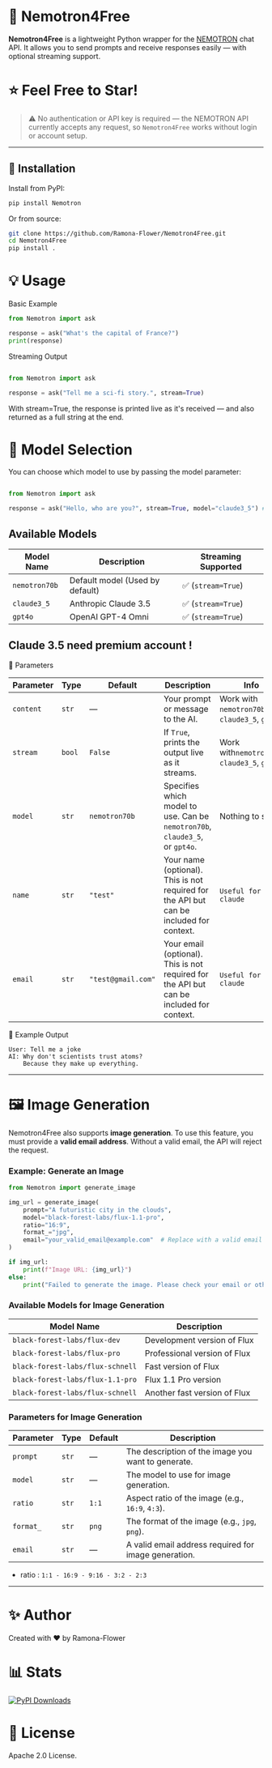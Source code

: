 # 🧠 Nemotron4Free

**Nemotron4Free** is a lightweight Python wrapper for the [NEMOTRON](https://nemotron.one) chat API. It allows you to send prompts and receive responses easily — with optional streaming support.

# ⭐ Feel Free to Star!

> ⚠️ No authentication or API key is required — the NEMOTRON API currently accepts any request, so `Nemotron4Free` works without login or account setup.

---

## 🚀 Installation

Install from PyPI:

```bash
pip install Nemotron
```
Or from source:

```bash
git clone https://github.com/Ramona-Flower/Nemotron4Free.git
cd Nemotron4Free
pip install .
```

# 💡 Usage
Basic Example
```python
from Nemotron import ask

response = ask("What's the capital of France?")
print(response)
```
Streaming Output
```python

from Nemotron import ask

response = ask("Tell me a sci-fi story.", stream=True)
```

With stream=True, the response is printed live as it's received — and also returned as a full string at the end.


# 🧠 Model Selection
You can choose which model to use by passing the model parameter:

```python

from Nemotron import ask

response = ask("Hello, who are you?", stream=True, model="claude3_5") # nemotron70b by default
```
## Available Models

| Model Name      | Description                | Streaming Supported |
|-----------------|----------------------------|---------------------|
| `nemotron70b`   | Default model (Used by default) | ✅ (`stream=True`)  |
| `claude3_5`     | Anthropic Claude 3.5       | ✅ (`stream=True`)  |
| `gpt4o`         | OpenAI GPT-4 Omni          | ✅ (`stream=True`)  |

## Claude 3.5 need premium account !

🔧 Parameters

| Parameter | Type   | Default | Description                                           | Info        |
|-----------|--------|---------|-------------------------------------------------------|------------------------|
| `content` | `str`  | —       | Your prompt or message to the AI.                    | Work with `nemotron70b`, `claude3_5`, `gpt4o` |
| `stream`  | `bool` | `False` | If `True`, prints the output live as it streams.      | Work with`nemotron70b`, `claude3_5`, `gpt4o` |
| `model`   | `str`  | `nemotron70b` | Specifies which model to use. Can be `nemotron70b`, `claude3_5`, or `gpt4o`. | Nothing to say |
| `name`    | `str`  | `"test"`       | Your name (optional). This is not required for the API but can be included for context. | `Useful for claude` |
| `email`   | `str`  | `"test@gmail.com"` | Your email (optional). This is not required for the API but can be included for context. | `Useful for claude` | 


🧪 Example Output
```
User: Tell me a joke
AI: Why don't scientists trust atoms?
    Because they make up everything.
```

---

# 🖼️ Image Generation

Nemotron4Free also supports **image generation**. To use this feature, you must provide a **valid email address**. Without a valid email, the API will reject the request.

### Example: Generate an Image
```python
from Nemotron import generate_image

img_url = generate_image(
    prompt="A futuristic city in the clouds",
    model="black-forest-labs/flux-1.1-pro",
    ratio="16:9",
    format_="jpg",
    email="your_valid_email@example.com"  # Replace with a valid email
)

if img_url:
    print(f"Image URL: {img_url}")
else:
    print("Failed to generate the image. Please check your email or other parameters.")
```

### Available Models for Image Generation

| Model Name                        | Description                     |
|-----------------------------------|---------------------------------|
| `black-forest-labs/flux-dev`      | Development version of Flux     |
| `black-forest-labs/flux-pro`      | Professional version of Flux    |
| `black-forest-labs/flux-schnell`  | Fast version of Flux            |
| `black-forest-labs/flux-1.1-pro`  | Flux 1.1 Pro version            |
| `black-forest-labs/flux-schnell`  | Another fast version of Flux    |

### Parameters for Image Generation

| Parameter | Type   | Default | Description                                           |
|-----------|--------|---------|-------------------------------------------------------|
| `prompt`  | `str`  | —       | The description of the image you want to generate.    |
| `model`   | `str`  | —       | The model to use for image generation.               |
| `ratio`   | `str`  | `1:1`   | Aspect ratio of the image (e.g., `16:9`, `4:3`).     |
| `format_` | `str`  | `png`   | The format of the image (e.g., `jpg`, `png`).        |
| `email`   | `str`  | —       | A valid email address required for image generation. |

- ratio : `1:1 - 16:9 - 9:16 - 3:2 - 2:3`
---

# ✨ Author
Created with ❤️ by Ramona-Flower

# 📊 Stats

[![PyPI Downloads](https://static.pepy.tech/badge/nemotron/week)](https://pepy.tech/projects/nemotron)

# 📄 License
Apache 2.0 License.
